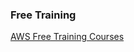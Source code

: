 ### Free Training

<a href="https://www.amazon.com/s?i=courses&rh=n%3A14724921011&fs=true&ascsubtag=0be99472731611eca45dd2e5958396b20INT&qid=1641494509&ref=sr_pg_1">AWS Free Training Courses</a>
